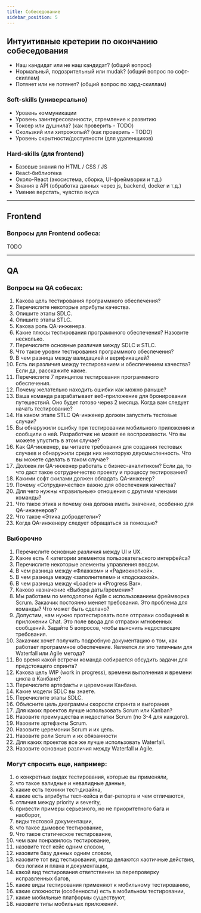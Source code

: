 ```yaml
---
title: Собеседование
sidebar_position: 5
---
```


## Интуитивные кретерии по окончанию собеседования

- Наш кандидат или не наш кандидат? (общий вопрос)
- Нормальный, подозрительный или mudak? (общий вопрос по софт-скиллам)
- Потянет или не потянет? (общий вопрос по хард-скиллам)

### Soft-skills (универсально)

- Уровень коммуникации
- Уровень заинтересованности, стремление к развитию
- Токсер или душнила? (как проверить - TODO)
- Скользкий или хитрожопый? (как проверить - TODO)
- Уровень скрытности/доступности (для удаленщиков)

### Hard-skills (для frontend)

- Базовые знания по HTML / CSS / JS
- React-библиотека
- Около-React (экосистема, сборка, UI-фреймворки и т.д.)
- Знания в API (обработка данных через js, backend, docker и т.д.)
- Умение верстать, чувство вкуса

---

## Frontend

### Вопросы для Frontend собеса:

TODO

---

## QA

### Вопросы на QA собесах:

1. Какова цель тестирования программного обеспечения?
2. Перечислите некоторые атрибуты качества.
3. Опишите этапы SDLC.
4. Опишите этапы STLC.
5. Какова роль QA-инженера.
6. Какие плюсы тестирования программного обеспечения? Назовите несколько.
7. Перечислите основные различия между SDLC и STLC.
8. Что такое уровни тестирования программного обеспечения?
9. В чем разница между валидацией и верификацией?
10. Есть ли различия между тестированием и обеспечением качества? Если да, расскажите какие.
11. Перечислите 7 принципов тестирования программного обеспечения.
12. Почему желательно находить ошибки как можно раньше?
13. Ваша команда разрабатывает веб-приложение для бронирования путешествий. Оно будет готово через 2 месяца. Когда вам следует начать тестирование?
14. На каком этапе STLC QA-инженер должен запустить тестовые случаи?
15. Вы обнаружили ошибку при тестировании мобильного приложения и сообщили о ней. Разработчик не может ее воспроизвести. Что вы можете упустить в этом случае?
16. Как QA-инженер, вы читаете требования для создания тестовых случаев и обнаружили среди них некоторую двусмысленность. Что вы можете сделать в таком случае?
17. Должен ли QA-инженер работать с бизнес-аналитиком? Если да, то что даст такое сотрудничество проекту и процессу тестирования?
18. Какими софт скилами должен обладать QA-инженер?
19. Почему «Сотрудничество» важно для обеспечения качества?
20. Для чего нужны «правильные» отношения с другими членами команды?
21. Что такое этика и почему она должна иметь значение, особенно для QA-инженеров?
22. Что такое «Этика добродетели»?
23. Когда QA-инженеру следует обращаться за помощью?

### Выборочно

1. Перечислите основные различия между UI и UX.
2. Какие есть 4 категории элементов пользовательского интерфейса?
3. Перечислите некоторые элементы управления вводом.
4. В чем разница между «Флажком» и «Радиокнопкой».
5. В чем разница между «заполнителем» и «подсказкой».
6. В чем разница между «Loader» и «Progress Bar».
7. Каково назначение «Выбора даты/времени»?
8. Мы работаем по методологии Agile с использованием фреймворка Scrum. Заказчик постоянно меняет требования. Это проблема для команды? Что может быть сделано?
9. Допустим, нам нужно протестировать поле отправки сообщений в приложении Chat. Это поле ввода для отправки мгновенных сообщений. Задайте 5 вопросов, чтобы выяснить недостающие требования.
10. Заказчик хочет получить подробную документацию о том, как работает программное обеспечение. Является ли это типичным для Waterfall или Agile метода?
11. Во время какой встречи команда собирается обсудить задачи для предстоящего спринта?
12. Какова цель WIP (work in progress), времени выполнения и времени цикла в Канбане?
13. Перечислите артефакты и церемонии Канбана.
14. Какие модели SDLC вы знаете.
15. Перечислите этапы SDLC.
16. Объясните цель диаграммы скорости спринта и выгорания
17. Для каких проектов лучше использовать Scrum или Kanban?
18. Назовите преимущества и недостатки Scrum (по 3-4 для каждого).
19. Назовите артефакты Scrum.
20. Назовите церемонии Scrum и их цель.
21. Назовите роли Scrum и их обязанности
22. Для каких проектов все же лучше использовать Waterfall.
23. Назовите основные различия между Waterfall и Agile.


### Могут спросить еще, например: 

1. о конкретных видах тестирования, которые вы применяли, 
2. что такое валидные и невалидные данные, 
3. какие есть техники тест-дизайна,
4. какие есть атрибуты тест-кейса и баг-репорта и чем отличаются,
5. отличия между priority и severity,
6. привести примеры серьезного, но не приоритетного бага и наоборот,
7. виды тестовой документации,
8. что такое дымовое тестирование,
9. Что такое статическое тестирование,
10. чем вам понравилось тестирование,
11. назовите тест кейс одним словом, 
12. назовите базу данных одним словом, 
13. назовите тот вид тестирования, когда делаются хаотичные действия, без логики и плана и документации, 
14. какой вид тестирования ответственен за перепроверку исправленных багов,
15. какие виды тестирования применяют к мобильному тестированию,
16. какие сложности (особенности) есть в мобильном тестировании,
17. какие мобильные платформы существуют,
18. назовите типы мобильных приложений.
